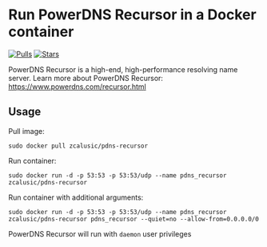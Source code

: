 # Run PowerDNS Recursor in a Docker container

[![Pulls](https://img.shields.io/docker/pulls/zcalusic/pdns-recursor.svg)](https://hub.docker.com/r/zcalusic/pdns-recursor/)
[![Stars](https://img.shields.io/docker/stars/zcalusic/pdns-recursor.svg)](https://hub.docker.com/r/zcalusic/pdns-recursor/)

PowerDNS Recursor is a high-end, high-performance resolving name server.  Learn more about PowerDNS Recursor: <https://www.powerdns.com/recursor.html>

## Usage

Pull image:

```
sudo docker pull zcalusic/pdns-recursor
```

Run container:

```
sudo docker run -d -p 53:53 -p 53:53/udp --name pdns_recursor zcalusic/pdns-recursor
```

Run container with additional arguments:

```
sudo docker run -d -p 53:53 -p 53:53/udp --name pdns_recursor zcalusic/pdns-recursor pdns_recursor --quiet=no --allow-from=0.0.0.0/0
```

PowerDNS Recursor will run with ```daemon``` user privileges
